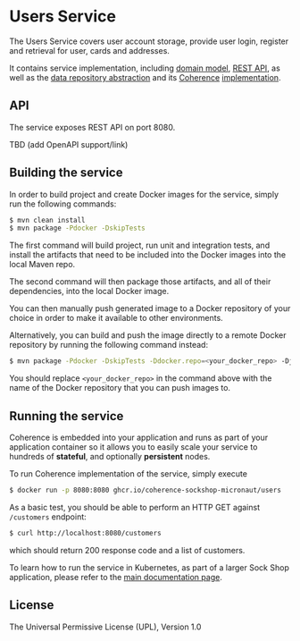 # Users Service 

The Users Service covers user account storage, provide user login, register and
retrieval for user, cards and addresses.

It contains service implementation, including
[domain model](./src/main/java/io/micronaut/examples/sockshop/users/User.java),
[REST API](./src/main/java/io/micronaut/examples/sockshop/users/UserResource.java),
as well as the [data repository abstraction](./src/main/java/io/micronaut/examples/sockshop/users/UserRepository.java)
and its [Coherence](https://coherence.java.net/) [implementation](src/main/java/io/micronaut/examples/sockshop/users/CoherenceUserRepository.java).

## API

The service exposes REST API on port 8080.

TBD (add OpenAPI support/link)

## Building the service

In order to build project and create Docker images for the service, simply run the 
following commands:

```bash
$ mvn clean install
$ mvn package -Pdocker -DskipTests
``` 

The first command will build project, run unit and integration tests, and install the
artifacts that need to be included into the Docker images into the local Maven repo.

The second command will then package those artifacts, and all of their dependencies, into
the local Docker image.

You can then manually push generated image to a Docker repository of your choice in order
to make it available to other environments.

Alternatively, you can build and push the image directly to a remote Docker repository by
running the following command instead:

```bash
$ mvn package -Pdocker -DskipTests -Ddocker.repo=<your_docker_repo> -Djib.goal=build
```

You should replace `<your_docker_repo>` in the command above with the name of the 
Docker repository that you can push images to.

## Running the service

Coherence is embedded into your application and runs as part
of your application container so it allows you to easily scale your service to hundreds of **stateful**,
and optionally **persistent** nodes.

To run Coherence implementation of the service, simply execute

```bash
$ docker run -p 8080:8080 ghcr.io/coherence-sockshop-micronaut/users
``` 

As a basic test, you should be able to perform an HTTP GET against `/customers` endpoint:

```bash
$ curl http://localhost:8080/customers
``` 
which should return 200 response code and a list of customers.


To learn how to run the service in Kubernetes, as part of a larger Sock Shop application,
please refer to the [main documentation page](../sockshop/README.md).

## License

The Universal Permissive License (UPL), Version 1.0

